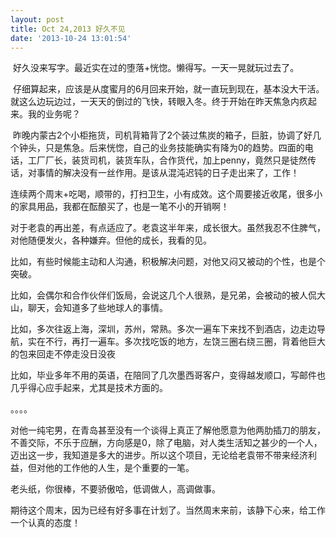 ```yaml
---
layout: post
title: Oct 24,2013 好久不见
date: '2013-10-24 13:01:54'
---
```



 好久没来写字。最近实在过的堕落+恍惚。懒得写。一天一晃就玩过去了。

 仔细算起来，应该是从度蜜月的6月回来开始，就一直玩到现在，基本没大干活。就这么边玩边过，一天天的倒过的飞快，转眼入冬。终于开始在昨天焦急内疚起来。我的业务呢？

 昨晚内蒙古2个小柜拖货，司机背箱背了2个装过焦炭的箱子，巨脏，协调了好几个钟头，只是焦急。后来恍惚，自己的业务技能确实有降为0的趋势。四面的电话，工厂厂长，装货司机，装货车队，合作货代，加上penny，竟然只是徒然传话，对事情的解决没有一丝作用。是该从混沌迟钝的日子走出来了，工作！

连续两个周末+吃喝，顺带的，打扫卫生，小有成效。这个周要接近收尾，很多小的家具用品，我都在酝酿买了，也是一笔不小的开销啊！

对于老袁的再出差，有点适应了。老袁这半年来，成长很大。虽然我忍不住脾气，对他随便发火，各种嫌弃。但他的成长，我看的见。

比如，有些时候能主动和人沟通，积极解决问题，对他又闷又被动的个性，也是个突破。

比如，会偶尔和合作伙伴们饭局，会说这几个人很熟，是兄弟，会被动的被人侃大山，聊天，会知道多了些地球人的事情。

比如，多次往返上海，深圳，苏州，常熟。多次一遍车下来找不到酒店，边走边导航，实在不行，再打一遍车。多次找吃饭的地方，左饶三圈右绕三圈，背着他巨大的包来回走不停走没日没夜

比如，毕业多年不用的英语，在陪同了几次墨西哥客户，变得越发顺口，写邮件也几乎得心应手起来，尤其是技术方面的。

。。。。

对他一纯宅男，在青岛甚至没有一个谈得上真正了解他愿意为他两肋插刀的朋友，不善交际，不乐于应酬，方向感是0，除了电脑，对人类生活知之甚少的一个人，迈出这一步，我知道是多大的进步。所以这个项目，无论给老袁带不带来经济利益，但对他的工作他的人生，是个重要的一笔。

老头纸，你很棒，不要骄傲哈，低调做人，高调做事。

期待这个周末，因为已经有好多事在计划了。当然周末来前，该静下心来，给工作一个认真的态度！



